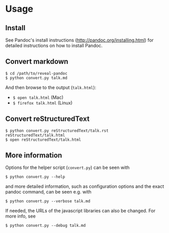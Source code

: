 # Usage 

## Install

See Pandoc's install instructions (http://pandoc.org/installing.html) for
detailed instructions on how to install Pandoc.

## Convert markdown
```
$ cd /path/to/reveal-pandoc
$ python convert.py talk.md
```
And then browse to the output (`talk.html`):

- `$ open talk.html` (Mac)
- `$ firefox talk.html` (Linux)

## Convert reStructuredText
```
$ python convert.py reStructuredText/talk.rst reStructuredText/talk.html
$ open reStructuredText/talk.html
```

## More information

Options for the helper script (`convert.py`) can be seen with
```
$ python convert.py --help
```

and more detailed information, such as configuration options and the exact
pandoc command, can be seen e.g. with
```
$ python convert.py --verbose talk.md
```

If needed, the URLs of the javascript libraries can also be changed. For more
info, see
```
$ python convert.py --debug talk.md
```

